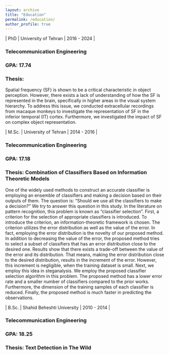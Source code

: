 ```yaml
---
layout: archive
title: "Education"
permalink: /education/
author_profile: true
---
```


<style>
    table {
        width: 100%;
        font-size: 20px;
        font-weight: bold;
        background-color: $light-gray;
    }

    table tbody tr td:nth-child(1){width:25%;}
    table tbody tr td:nth-child(2){width:50%;}
    table tbody tr td:nth-child(3){width:25%;}

</style>


| PhD   | University of Tehran       | 2016 - 2024 |


<h3>
Telecommunication Engineering
</h3>

<h3>
GPA: 17.74
</h3>

<h3>Thesis:</h3>
Spatial frequency (SF) is shown to be a critical characteristic in object perception. However, there exists a lack of understanding of how the SF is represented in the brain, specifically in higher areas in the visual system hierarchy. To address this issue, we conducted extracellular recordings from macaque monkeys to investigate the representation of SF in the inferior temporal (IT) cortex. Furthermore, we investigated the impact of SF on complex object representation.

| M.Sc. | University of Tehran       | 2014 - 2016 |

<h3>
Telecommunication Engineering
</h3>

<h3>
GPA: 17.18
</h3>

<h3>Thesis: Combination of Classifiers Based on Information Theoretic Models</h3>
One of the widely used methods to construct an accurate classifier is employing an ensemble of classifiers and making a decision based on their outputs of them. The question is: “Should we use all the classifiers to make a decision?” We try to answer this question in this study. In the literature on pattern recognition, this problem is known as “classifier selection”. First, a criterion for the selection of appropriate classifiers is introduced. To introduce the criterion, an information-theoretic framework is chosen. The criterion utilizes the error distribution as well as the value of the error. In fact, employing the error distribution is the novelty of our proposed method. In addition to decreasing the value of the error, the proposed method tries to select a subset of classifiers that has an error distribution close to the desired one. Results show that there exists a trade-off between the value of the error and its distribution. That means, making the error distribution close to the desired distribution, results in the increment of the error. However, this increment is negligible, when the training dataset is small. Next, we employ this idea in steganalysis. We employ the proposed classifier selection algorithm in this problem. The proposed method has a lower error rate and a smaller number of classifiers compared to the prior works. Furthermore, the dimension of the training samples of each classifier is reduced. Finally, the proposed method is much faster in predicting the observations.

| B.Sc.   | Shahid Beheshti University | 2010 - 2014 |

<h3>
Telecommunication Engineering
</h3>

<h3>
GPA: 18.25
</h3>

<h3>Thesis: Text Detection in The Wild</h3>